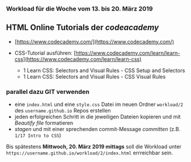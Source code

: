 ### Workload für die Woche vom 13. bis 20. März 2019

## HTML Online Tutorials der *codeacademy*

* [https://www.codecademy.com/](https://www.codecademy.com/)
* CSS-Tutorial ausführen: [https://www.codecademy.com/learn/learn-css](https://www.codecademy.com/learn/learn-css)

    * 1 Learn CSS: Selectors and Visual Rules - CSS Setup and Selectors
    * 1 Learn CSS: Selectors and Visual Rules - CSS Visual Rules


### parallel dazu GIT verwenden

* eine `index.html` und eine `style.css` Datei im neuen Ordner `workload/2` des `username.github.io` Repos erstellen
* jeden erfolgreichen Schritt in die jeweiligen Dateien kopieren und mit *Beautify file* formatieren
* *stagen* und mit einer sprechenden commit-Message *committen* (z.B. `1/17 Intro to CSS`)

Bis spätestens **Mittwoch, 20. März 2019 mittags** soll die Workload unter `https://username.github.io/workload/2/index.html` errreichbar sein.
